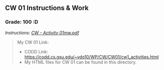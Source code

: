 ## CW 01 Instructions & Work

### Grade: 100 :D

*Instructions: [CW - Activity 01mw.pdf](https://github.com/odnaiviv/CSC4370/blob/main/Classworks/CW01/CW%20-%20Activity%2001mw.pdf)*

>My CW 01 Link: 
>* CODD Link: https://codd.cs.gsu.edu/~vdo10/WP/CW/CW01/cw1_activities.html
>* My HTML files for CW 01 can be found in this directory.
